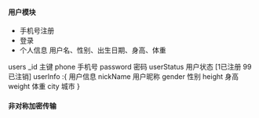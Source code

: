 #### 用户模块
* 手机号注册
* 登录
* 个人信息 用户名、性别、出生日期、身高、体重


users
_id 主键
phone 手机号
password 密码
userStatus 用户状态 [1已注册 99已注销]
userInfo :{ 用户信息
nickName 用户昵称
gender 性别
height 身高
weight 体重
city 城市
}

#### 非对称加密传输



